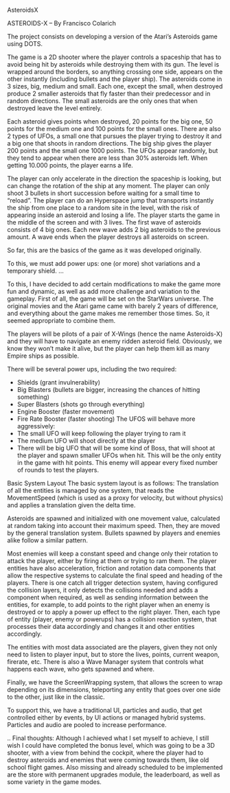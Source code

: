AsteroidsX

ASTEROIDS-X – By Francisco Colarich

The project consists on developing a version of the Atari’s Asteroids game using DOTS.

The game is a 2D shooter where the player controls a spaceship that has to avoid being hit by asteroids while destroying them with its gun. The level is wrapped around the borders, so anything crossing one side, appears on the other instantly (including bullets and the player ship).
The asteroids come in 3 sizes, big, medium and small. Each one, except the small, when destroyed produce 2 smaller asteroids that fly faster than their predecessor and in random directions. The small asteroids are the only ones that when destroyed leave the level entirely.

Each asteroid gives points when destroyed, 20 points for the big one, 50 points for the medium one and 100 points for the small ones.
There are also 2 types of UFOs, a small one that pursues the player trying to destroy it and a big one that shoots in random directions. The big ship gives the player 200 points and the small one 1000 points. The UFOs appear randomly, but they tend to appear when there are less than 30% asteroids left.
When getting 10.000 points, the player earns a life.

The player can only accelerate in the direction the spaceship is looking, but can change the rotation of the ship at any moment. 
The player can only shoot 3 bullets in short succession before waiting for a small time to “reload”.
The player can do an Hyperspace jump that transports instantly the ship from one place to a random site in the level, with the risk of appearing inside an asteroid and losing a life.
The player starts the game in the middle of the screen and with 3 lives.
The first wave of asteroids consists of 4 big ones. Each new wave adds 2 big asteroids to the previous amount. A wave ends when the player destroys all asteroids on screen.

So far, this are the basics of the game as it was developed originally.

To this, we must add power ups: one (or more) shot variations and a temporary shield.
…

To this, I have decided to add certain modifications to make the game more fun and dynamic, as well as add more challenge and variation to the gameplay.
First of all, the game will be set on the StarWars universe. 
The original movies and the Atari game came with barely 2 years of difference, and everything about the game makes me remember those times. So, it seemed appropriate to combine them.

The players will be pilots of a pair of X-Wings (hence the name Asteroids-X) and they will have to navigate an enemy ridden asteroid field. Obviously, we know they won’t make it alive, but the player can help them kill as many Empire ships as possible.

There will be several power ups, including the two required:
-	Shields (grant invulnerability)
-	Big Blasters (bullets are bigger, increasing the chances of hitting something)
-	Super Blasters (shots go through everything)
-	Engine Booster (faster movement)
-	Fire Rate Booster (faster shooting)
The UFOS will behave more aggressively:
-	The small UFO will keep following the player trying to ram it
-	The medium UFO will shoot directly at the player
-	There will be big UFO that will be some kind of Boss, that will shoot at the player and spawn smaller UFOs when hit. This will be the only entity in the game with hit points. This enemy will appear every fixed number of rounds to test the players.

Basic System Layout
The basic system layout is as follows:
The translation of all the entities is managed by one system, that reads the MovementSpeed (which is used as a proxy for velocity, but without physics) and applies a translation given the delta time.

Asteroids are spawned and initialized with one movement value, calculated at random taking into account their maximum speed. Then, they are moved by the general translation system. Bullets spawned by players and enemies alike follow a similar pattern.

Most enemies will keep a constant speed and change only their rotation to attack the player, either by firing at them or trying to ram them.
The player entities have also acceleration, friction and rotation data components that allow the respective systems to calculate the final speed and heading of the players.
There is one catch all trigger detection system, having configured the collision layers, it only detects the collisions needed and adds a component when required, as well as sending information between the entities, for example, to add points to the right player when an enemy is destroyed or to apply a power up effect to the right player. Then, each type of entity (player, enemy or powerups) has a collision reaction system, that processes their data accordingly and changes it and other entities accordingly.

The entities with most data associated are the players, given they not only need to listen to player input, but to store the lives, points, current weapon, firerate, etc.
There is also a Wave Manager system that controls what happens each wave, who gets spawned and where. 

Finally, we have the ScreenWrapping system, that allows the screen to wrap depending on its dimensions, teleporting any entity that goes over one side to the other, just like in the classic.

To support this, we have a traditional UI, particles and audio, that get controlled either by events, by UI actions or managed hybrid systems. Particles and audio are pooled to increase performance.

..
Final thoughts:
Although I achieved what I set myself to achieve, I still wish I could have completed the bonus level, which was going to be a 3D shooter, with a view from behind the cockpit, where the player had to destroy asteroids and enemies that were coming towards them, like old school flight games.
Also missing and already scheduled to be implemented are the store with permanent upgrades module, the leaderboard, as well as some variety in the game modes.
